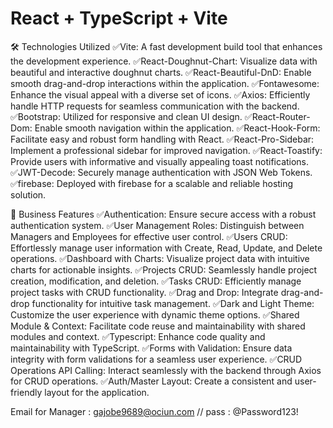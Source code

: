 # React + TypeScript + Vite 


🛠️ Technologies Utilized
✅Vite: A fast development build tool that enhances the development experience.
✅React-Doughnut-Chart: Visualize data with beautiful and interactive doughnut charts.
✅React-Beautiful-DnD: Enable smooth drag-and-drop interactions within the application.
✅Fontawesome: Enhance the visual appeal with a diverse set of icons.
✅Axios: Efficiently handle HTTP requests for seamless communication with the backend.
✅Bootstrap: Utilized for responsive and clean UI design.
✅React-Router-Dom: Enable smooth navigation within the application.
✅React-Hook-Form: Facilitate easy and robust form handling with React.
✅React-Pro-Sidebar: Implement a professional sidebar for improved navigation.
✅React-Toastify: Provide users with informative and visually appealing toast notifications.
✅JWT-Decode: Securely manage authentication with JSON Web Tokens.
✅firebase: Deployed with firebase for a scalable and reliable hosting solution.

🚀 Business Features
✅Authentication: Ensure secure access with a robust authentication system.
✅User Management Roles: Distinguish between Managers and Employees for effective user control.
✅Users CRUD: Effortlessly manage user information with Create, Read, Update, and Delete operations.
✅Dashboard with Charts: Visualize project data with intuitive charts for actionable insights.
✅Projects CRUD: Seamlessly handle project creation, modification, and deletion.
✅Tasks CRUD: Efficiently manage project tasks with CRUD functionality.
✅Drag and Drop: Integrate drag-and-drop functionality for intuitive task management.
✅Dark and Light Theme: Customize the user experience with dynamic theme options.
✅Shared Module & Context: Facilitate code reuse and maintainability with shared modules and context.
✅Typescript: Enhance code quality and maintainability with TypeScript.
✅Forms with Validation: Ensure data integrity with form validations for a seamless user experience.
✅CRUD Operations API Calling: Interact seamlessly with the backend through Axios for CRUD operations.
✅Auth/Master Layout: Create a consistent and user-friendly layout for the application.

Email for Manager : gajobe9689@ociun.com // pass : @Password123!
